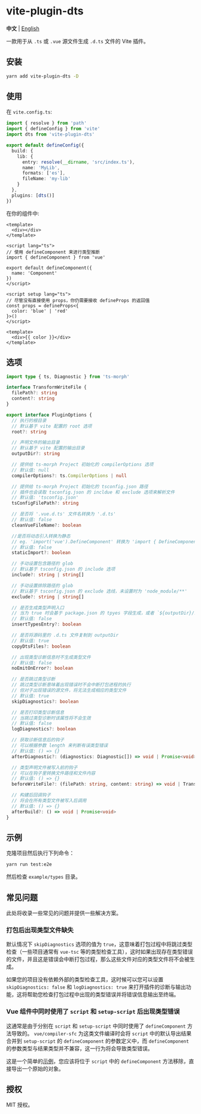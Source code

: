# vite-plugin-dts

**中文** | [English](./README.md)

一款用于从 `.ts` 或 `.vue` 源文件生成 `.d.ts` 文件的 Vite 插件。

## 安装

```sh
yarn add vite-plugin-dts -D
```

## 使用

在 `vite.config.ts`:

```ts
import { resolve } from 'path'
import { defineConfig } from 'vite'
import dts from 'vite-plugin-dts'

export default defineConfig({
  build: {
    lib: {
      entry: resolve(__dirname, 'src/index.ts'),
      name: 'MyLib',
      formats: ['es'],
      fileName: 'my-lib'
    }
  },
  plugins: [dts()]
})
```

在你的组件中:

```vue
<template>
  <div></div>
</template>

<script lang="ts">
// 使用 defineComponent 来进行类型推断
import { defineComponent } from 'vue'

export default defineComponent({
  name: 'Component'
})
</script>
```

```vue
<script setup lang="ts">
// 尽管没有直接使用 props，你仍需要接收 defineProps 的返回值
const props = defineProps<{
  color: 'blue' | 'red'
}>()
</script>

<template>
  <div>{{ color }}</div>
</template>
```

## 选项

```ts
import type { ts, Diagnostic } from 'ts-morph'

interface TransformWriteFile {
  filePath?: string
  content?: string
}

export interface PluginOptions {
  // 执行的根目录
  // 默认基于 vite 配置的 root 选项
  root?: string

  // 声明文件的输出目录
  // 默认基于 vite 配置的输出目录
  outputDir?: string

  // 提供给 ts-morph Project 初始化的 compilerOptions 选项
  // 默认值: null
  compilerOptions?: ts.CompilerOptions | null

  // 提供给 ts-morph Project 初始化的 tsconfig.json 路径
  // 插件也会读取 tsconfig.json 的 incldue 和 exclude 选项来解析文件
  // 默认值: 'tsconfig.json'
  tsConfigFilePath?: string

  // 是否将 '.vue.d.ts' 文件名转换为 '.d.ts'
  // 默认值: false
  cleanVueFileName?: boolean

  //是否将动态引入转换为静态
  // eg. 'import('vue').DefineComponent' 转换为 'import { DefineComponent } from "vue"'
  // 默认值: false
  staticImport?: boolean

  // 手动设置包含路径的 glob
  // 默认基于 tsconfig.json 的 include 选项
  include?: string | string[]

  // 手动设置排除路径的 glob
  // 默认基于 tsconfig.json 的 exclude 选线，未设置时为 'node_module/**'
  exclude?: string | string[]

  // 是否生成类型声明入口
  // 当为 true 时会基于 package.json 的 tpyes 字段生成，或者 `${outputDir}/index.d.ts`
  // 默认值: false
  insertTypesEntry?: boolean

  // 是否将源码里的 .d.ts 文件复制到 outputDir
  // 默认值: true
  copyDtsFiles?: boolean

  // 出现类型诊断信息时不生成类型文件
  // 默认值: false
  noEmitOnError?: boolean

  // 是否跳过类型诊断
  // 跳过类型诊断意味着出现错误时不会中断打包进程的执行
  // 但对于出现错误的源文件，将无法生成相应的类型文件
  // 默认值: true
  skipDiagnostics?: boolean

  // 是否打印类型诊断信息
  // 当跳过类型诊断时该属性将不会生效
  // 默认值: false
  logDiagnostics?: boolean

  // 获取诊断信息后的钩子
  // 可以根据参数 length 来判断有误类型错误
  // 默认值: () => {}
  afterDiagnostic?: (diagnostics: Diagnostic[]) => void | Promise<void>

  // 类型声明文件被写入前的钩子
  // 可以在钩子里转换文件路径和文件内容
  // 默认值: () => {}
  beforeWriteFile?: (filePath: string, content: string) => void | TransformWriteFile

  // 构建后回调钩子
  // 将会在所有类型文件被写入后调用
  // 默认值: () => {}
  afterBuild?: () => void | Promise<void>
}
```

## 示例

克隆项目然后执行下列命令：

```sh
yarn run test:e2e
```

然后检查 `example/types` 目录。

## 常见问题

此处将收录一些常见的问题并提供一些解决方案。

### 打包后出现类型文件缺失

默认情况下 `skipDiagnostics` 选项的值为 `true`，这意味着打包过程中将跳过类型检查（一些项目通常有 `vue-tsc` 等的类型检查工具），这时如果出现存在类型错误的文件，并且这是错误会中断打包过程，那么这些文件对应的类型文件将不会被生成。

如果您的项目没有依赖外部的类型检查工具，这时候可以您可以设置 `skipDiagnostics: false` 和 `logDiagnostics: true` 来打开插件的诊断与输出功能，这将帮助您检查打包过程中出现的类型错误并将错误信息输出至终端。

### Vue 组件中同时使用了 `script` 和 `setup-script` 后出现类型错误

这通常是由于分别在 `script` 和 `setup-script` 中同时使用了 `defineComponent` 方法导致的。 `vue/compiler-sfc` 为这类文件编译时会将 `script` 中的默认导出结果合并到 `setup-script` 的 `defineComponent` 的参数定义中，而 `defineComponent` 的参数类型与结果类型并不兼容，这一行为将会导致类型错误。

这是一个简单的[示例](https://github.com/qmhc/vite-plugin-dts/blob/main/example/components/BothScripts.vue)，您应该将位于 `script` 中的 `defineComponent` 方法移除，直接导出一个原始的对象。

## 授权

MIT 授权。
